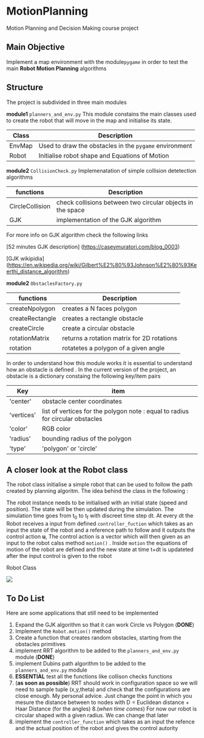 # MotionPlanning
Motion Planning and Decision Making course project

## Main Objective
Implement a map environment with the module``pygame`` in order to test the main **Robot Motion Planning** algorithms
## Structure
The project is subdivided in three main modules 

 **module1** ``planners_and_env.py``
 This module constains the main classes used to create the robot that will move in the map and initialise its state. 

| Class  | Description                                              |
|--------|----------------------------------------------------------|
| EnvMap | Used to draw the obstacles in the ``pygame`` environment |
| Robot  | Initialise robot shape and Equations of Motion           |


 **module2** ``CollisionCheck.py``
 Implemenatation of simple collision detetection algorithms 
 
| functions       | Description                                                |
|-----------------|------------------------------------------------------------|
| CircleCollision | check collisions between two circular objects in the space |
| GJK             | implementation of the GJK algorithm                        |

For more info on GJK algorithm check the following links

[52 minutes GJK description] (https://caseymuratori.com/blog_0003)

[GJK wikipidia] (https://en.wikipedia.org/wiki/Gilbert%E2%80%93Johnson%E2%80%93Keerthi_distance_algorithm)

**module2** ``ObstaclesFactory.py``


| functions       | Description                                |
|-----------------|--------------------------------------------|
| createNpolygon  | creates a N faces polygon                  |
| createRectangle | creates a rectangle obstacle               |
| createCircle    | create a circular obstacle                 |
| rotationMatrix  | returns a rotation matrix for 2D rotations |
| rotation        | rotatetes a polygon of a given angle       |

In order to understand how this module works it is essential to understand how an obstacle is defined . In the current version of the project, an obstacle is a dictionary constaing the following key/item pairs


| Key        | item                                                                            |
|------------|---------------------------------------------------------------------------------|
| 'center'   | obstacle center coordinates                                                     |
| 'vertices' | list of vertices for the polygon  note : equal to radius for circular obstacles |
| 'color'    | RGB color                                                                       |
| 'radius'   | bounding radius of the polygon                                                  |
| 'type'     | 'polygon' or 'circle'                                                           |


## A closer look at the Robot class

The robot class initialise a simple robot that can be used to follow the path created by planning algoritm. The idea behind the class in the following :

The robot instance needs to be initialised with an initial state (speed and position). The state will be then updated during the simulation. The simulation time goes from t<sub>0</sub> to t<sub>f</sub> with discreet time step dt.  At every dt the Robot receives a input from defined ``controller_fuction`` which takes as an input the state of the robot and a reference path to follow and it outputs the control action **u**,
The control action is a  vector which will then given as an input to the robot calss method ``motion()`` . Inside ``motion`` the equations of motion of the robot are defined and the new state at time t+dt is updateted after the input control is given to the robot

 Robot Class
 
 
[![](https://mermaid.ink/img/eyJjb2RlIjoiZ3JhcGggTFJcbkFbcGxhbm5lcl0gLS0-QigoKykpLS0-Q1tjb250cm9sbGVyXSAtLXUtLT5EW3JvYm90XSAtLT4gRVtjdXJyZW50IHN0YXRlXSAtLT5CIiwibWVybWFpZCI6eyJ0aGVtZSI6ImRhcmsifSwidXBkYXRlRWRpdG9yIjpmYWxzZSwiYXV0b1N5bmMiOnRydWUsInVwZGF0ZURpYWdyYW0iOmZhbHNlfQ)](https://mermaid-js.github.io/mermaid-live-editor/edit#eyJjb2RlIjoiZ3JhcGggTFJcbkFbcGxhbm5lcl0gLS0-QigoKykpLS0-Q1tjb250cm9sbGVyXSAtLXUtLT5EW3JvYm90XSAtLT4gRVtjdXJyZW50IHN0YXRlXSAtLT5CIiwibWVybWFpZCI6IntcbiAgXCJ0aGVtZVwiOiBcImRhcmtcIlxufSIsInVwZGF0ZUVkaXRvciI6ZmFsc2UsImF1dG9TeW5jIjp0cnVlLCJ1cGRhdGVEaWFncmFtIjpmYWxzZX0)


## To Do List
Here are some applications that still need to be  implemented
1. Expand the GJK algorithm so that it can work Circle vs Polygon (**DONE**)
2. Implement the ``Robot.motion()`` method
3.  Create a function that creates random obstacles, starting from the obstacles primitives
4. implement RRT algorithm to be added to the ``planners_and_env.py`` module (**DONE**)
5. implement Dubins path algorithm to be added to the ``planners_and_env.py`` module
6. **ESSENTIAL**  test all the functions like collison checks functions 
7. (**as soon as possible**) RRT should work in configuration space so we will need to sample tuple (x,y,theta) and check that the configurations are close enough. My personal advice. Just change the point in which you mesure the distance between to nodes with D = Euclidean distance + Haar Distance (for the angles)
8.(*when time comes*) For now our robot is circular shaped with a given radius. We can change that later
8. implement the ``controller_function`` which takes as an input the refence and the actual position of the robot and gives the control autority 
